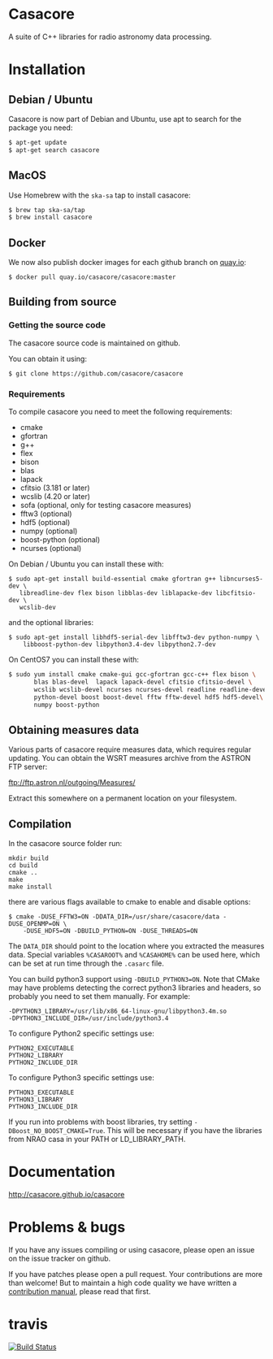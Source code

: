 
# Casacore

A suite of C++ libraries for radio astronomy data processing.


# Installation

## Debian / Ubuntu

Casacore is now part of Debian and Ubuntu, use apt to search for the package you need:
```bash
$ apt-get update
$ apt-get search casacore

```

## MacOS

Use Homebrew with the `ska-sa` tap to install casacore:

```bash
$ brew tap ska-sa/tap
$ brew install casacore
```

## Docker

We now also publish docker images for each github branch on [quay.io](https://quay.io/repository/casacore/casacore):
```
$ docker pull quay.io/casacore/casacore:master
```

## Building from source

### Getting the source code

The casacore source code is maintained on github.

You can obtain it using:

```
$ git clone https://github.com/casacore/casacore
```

### Requirements

To compile casacore you need to meet the following requirements:

* cmake
* gfortran
* g++
* flex 
* bison
* blas
* lapack
* cfitsio (3.181 or later)
* wcslib (4.20 or later)
* sofa (optional, only for testing casacore measures)
* fftw3 (optional)
* hdf5 (optional)
* numpy (optional)
* boost-python (optional)
* ncurses (optional)

On Debian / Ubuntu you can install these with:
 ``` 
$ sudo apt-get install build-essential cmake gfortran g++ libncurses5-dev \
    libreadline-dev flex bison libblas-dev liblapacke-dev libcfitsio-dev \
    wcslib-dev 
```

and the optional libraries:
```
$ sudo apt-get install libhdf5-serial-dev libfftw3-dev python-numpy \
    libboost-python-dev libpython3.4-dev libpython2.7-dev
```

On CentOS7 you can install these with:
 ```bash 
$ sudo yum install cmake cmake-gui gcc-gfortran gcc-c++ flex bison \
        blas blas-devel  lapack lapack-devel cfitsio cfitsio-devel \
        wcslib wcslib-devel ncurses ncurses-devel readline readline-devel\
        python-devel boost boost-devel fftw fftw-devel hdf5 hdf5-devel\
        numpy boost-python 
```

## Obtaining measures data

Various parts of casacore require measures data, which requires regular
updating. You can obtain the WSRT measures archive from the ASTRON FTP server:

ftp://ftp.astron.nl/outgoing/Measures/

Extract this somewhere on a permanent location on your filesystem.


## Compilation

In the casacore source folder run:
```
mkdir build
cd build
cmake ..
make 
make install
```

there are various flags available to cmake to enable and disable options:
```
$ cmake -DUSE_FFTW3=ON -DDATA_DIR=/usr/share/casacore/data -DUSE_OPENMP=ON \
    -DUSE_HDF5=ON -DBUILD_PYTHON=ON -DUSE_THREADS=ON
```

The `DATA_DIR` should point to the location where you extracted the measures
data. Special variables `%CASAROOT%` and `%CASAHOME%` can be used here, which
can be set at run time through the `.casarc` file.

You can build python3 support using `-DBUILD_PYTHON3=ON`. Note that CMake may
have problems detecting the correct python3 libraries and headers, so probably
you need to set them manually. For
example:
```
-DPYTHON3_LIBRARY=/usr/lib/x86_64-linux-gnu/libpython3.4m.so
-DPYTHON3_INCLUDE_DIR=/usr/include/python3.4
```

To configure Python2 specific settings use:
```
PYTHON2_EXECUTABLE
PYTHON2_LIBRARY
PYTHON2_INCLUDE_DIR
```

To configure Python3 specific settings use:
```
PYTHON3_EXECUTABLE
PYTHON3_LIBRARY
PYTHON3_INCLUDE_DIR
```

If you run into problems with boost libraries, try setting `-DBoost_NO_BOOST_CMAKE=True`. This will be necessary if you have the libraries from NRAO casa in your PATH or LD_LIBRARY_PATH.


# Documentation

http://casacore.github.io/casacore


# Problems & bugs

If you have any issues compiling or using casacore, please open an issue on
the issue tracker on github.

If you have patches please open a pull request. Your contributions are more
than welcome! But to maintain a high code quality we have written a [contribution
manual](https://github.com/casacore/casacore/blob/master/CONTRIBUTING.md), please read
that first.


# travis

[![Build Status](https://travis-ci.org/casacore/casacore.svg?branch=master)](https://travis-ci.org/casacore/casacore)
